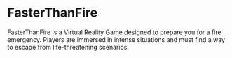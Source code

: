 # FasterThanFire
FasterThanFire is a Virtual Reality Game designed to prepare you for a fire emergency. Players are immersed in intense situations and must find a way to escape from life-threatening scenarios.
